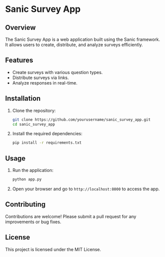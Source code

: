 # Sanic Survey App

## Overview
The Sanic Survey App is a web application built using the Sanic framework. It allows users to create, distribute, and analyze surveys efficiently.

## Features
- Create surveys with various question types.
- Distribute surveys via links.
- Analyze responses in real-time.

## Installation
1. Clone the repository:
   ```bash
   git clone https://github.com/yourusername/sanic_survey_app.git
   cd sanic_survey_app
   ```
2. Install the required dependencies:
   ```bash
   pip install -r requirements.txt
   ```

## Usage
1. Run the application:
   ```bash
   python app.py
   ```
2. Open your browser and go to `http://localhost:8000` to access the app.

## Contributing
Contributions are welcome! Please submit a pull request for any improvements or bug fixes.

## License
This project is licensed under the MIT License.
